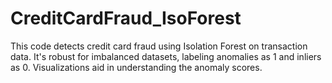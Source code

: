 # CreditCardFraud_IsoForest
 This code detects credit card fraud using Isolation Forest on transaction data. It's robust for imbalanced datasets, labeling anomalies as 1 and inliers as 0. Visualizations aid in understanding the anomaly scores.

